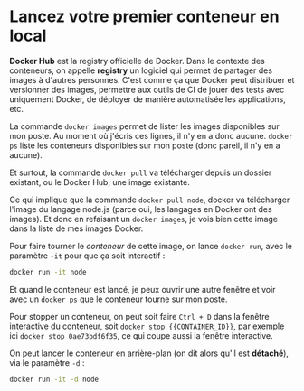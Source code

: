 # Lancez votre premier conteneur en local

**Docker Hub** est la registry officielle de Docker.
Dans le contexte des conteneurs, on appelle **registry** un logiciel qui permet de partager des images à d'autres personnes.
C'est comme ça que Docker peut distribuer et versionner des images, permettre aux outils de CI de jouer des tests avec uniquement Docker, de déployer de manière automatisée les applications, etc.

La commande `docker images` permet de lister les images disponibles sur mon poste. Au moment où j'écris ces lignes, il n'y en a donc aucune.
`docker ps` liste les conteneurs disponibles sur mon poste (donc pareil, il n'y en a aucune).

Et surtout, la commande `docker pull` va télécharger depuis un dossier existant, ou le Docker Hub, une image existante.

Ce qui implique que la commande `docker pull node`, docker va télécharger l'image du langage node.js (parce oui, les langages en Docker ont des images).
Et donc en refaisant un `docker images`, je vois bien cette image dans la liste de mes images Docker.

Pour faire tourner le _conteneur_ de cette image, on lance `docker run`, avec le paramètre `-it` pour que ça soit interactif :

```bash
docker run -it node
```

Et quand le conteneur est lancé, je peux ouvrir une autre fenêtre et voir avec un `docker ps` que le conteneur tourne sur mon poste.

Pour stopper un conteneur, on peut soit faire `Ctrl + D` dans la fenêtre interactive du conteneur, soit `docker stop {{CONTAINER_ID}}`, par exemple ici `docker stop 0ae73bdf6f35`, ce qui coupe aussi la fenêtre interactive.

On peut lancer le conteneur en arrière-plan (on dit alors qu'il est **détaché**), via le paramètre `-d` :

```bash
docker run -it -d node
```
